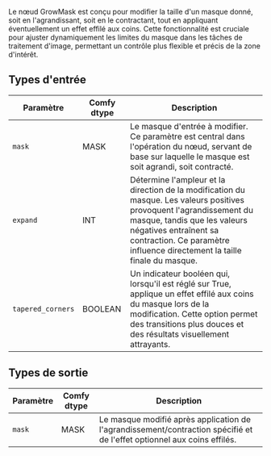 Le nœud GrowMask est conçu pour modifier la taille d'un masque donné, soit en l'agrandissant, soit en le contractant, tout en appliquant éventuellement un effet effilé aux coins. Cette fonctionnalité est cruciale pour ajuster dynamiquement les limites du masque dans les tâches de traitement d'image, permettant un contrôle plus flexible et précis de la zone d'intérêt.

## Types d'entrée

| Paramètre | Comfy dtype | Description |
|-----------|-------------|-------------|
| `mask`    | MASK        | Le masque d'entrée à modifier. Ce paramètre est central dans l'opération du nœud, servant de base sur laquelle le masque est soit agrandi, soit contracté. |
| `expand`  | INT         | Détermine l'ampleur et la direction de la modification du masque. Les valeurs positives provoquent l'agrandissement du masque, tandis que les valeurs négatives entraînent sa contraction. Ce paramètre influence directement la taille finale du masque. |
| `tapered_corners` | BOOLEAN    | Un indicateur booléen qui, lorsqu'il est réglé sur True, applique un effet effilé aux coins du masque lors de la modification. Cette option permet des transitions plus douces et des résultats visuellement attrayants. |

## Types de sortie

| Paramètre | Comfy dtype | Description |
|-----------|-------------|-------------|
| `mask`    | MASK        | Le masque modifié après application de l'agrandissement/contraction spécifié et de l'effet optionnel aux coins effilés. |
